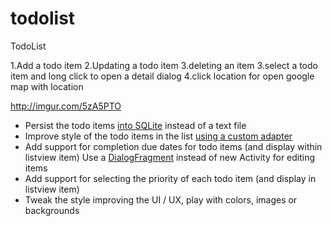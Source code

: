 # todolist
TodoList

1.Add a todo item
2.Updating a todo item
3.deleting an item
3.select a todo item and long click to open a detail dialog
4.click location for open google map with location

http://imgur.com/5zA5PTO

* Persist the todo items [into SQLite](http://guides.codepath.com/android/Persisting-Data-to-the-Device#sqlite) instead of a text file
* Improve style of the todo items in the list [using a custom adapter](http://guides.codepath.com/android/Using-an-ArrayAdapter-with-ListView)
* Add support for completion due dates for todo items (and display within listview item) Use a [DialogFragment](http://guides.codepath.com/android/Using-DialogFragment) instead of new Activity for editing items
* Add support for selecting the priority of each todo item (and display in listview item)
* Tweak the style improving the UI / UX, play with colors, images or backgrounds
